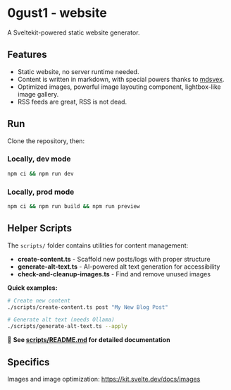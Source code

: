 # 0gust1 - website

A Sveltekit-powered static website generator.

## Features

- Static website, no server runtime needed.
- Content is written in markdown, with special powers thanks to [mdsvex](https://mdsvex.com/).
- Optimized images, powerful image layouting component, lightbox-like image gallery.
- RSS feeds are great, RSS is not dead.

## Run

Clone the repository, then:

### Locally, dev mode

```bash
npm ci && npm run dev
```

### Locally, prod mode

```bash
npm ci && npm run build && npm run preview
```

## Helper Scripts

The `scripts/` folder contains utilities for content management:

- **create-content.ts** - Scaffold new posts/logs with proper structure
- **generate-alt-text.ts** - AI-powered alt text generation for accessibility
- **check-and-cleanup-images.ts** - Find and remove unused images

**Quick examples:**

```bash
# Create new content
./scripts/create-content.ts post "My New Blog Post"

# Generate alt text (needs Ollama)
./scripts/generate-alt-text.ts --apply
```

📖 **See [scripts/README.md](scripts/README.md) for detailed documentation**

## Specifics

Images and image optimization: <https://kit.svelte.dev/docs/images>
